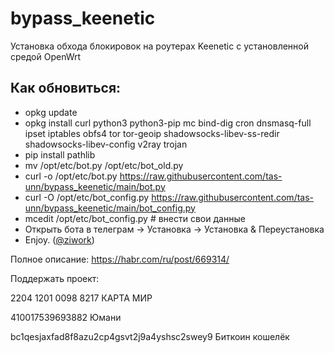 # bypass_keenetic
Установка обхода блокировок на роутерах Keenetic с установленной средой OpenWrt

## Как обновиться:
- opkg update
- opkg install curl python3 python3-pip mc bind-dig cron dnsmasq-full ipset iptables obfs4 tor tor-geoip shadowsocks-libev-ss-redir shadowsocks-libev-config v2ray trojan
- pip install pathlib
- mv /opt/etc/bot.py /opt/etc/bot_old.py
- curl -o /opt/etc/bot.py https://raw.githubusercontent.com/tas-unn/bypass_keenetic/main/bot.py
- curl -O /opt/etc/bot_config.py https://raw.githubusercontent.com/tas-unn/bypass_keenetic/main/bot_config.py
- mcedit /opt/etc/bot_config.py # внести свои данные
- Открыть бота в телеграм -> Установка -> Установка & Переустановка
- Enjoy. ([@ziwork](https://github.com/ziwork))

Полное описание:
https://habr.com/ru/post/669314/

Поддержать проект:

2204 1201 0098 8217 КАРТА МИР

410017539693882 Юмани

bc1qesjaxfad8f8azu2cp4gsvt2j9a4yshsc2swey9  Биткоин кошелёк
